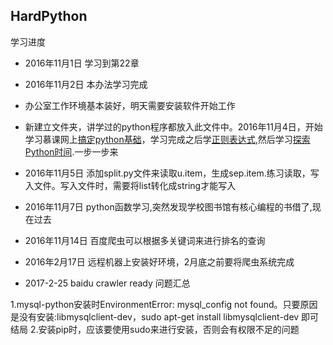 ## HardPython


学习进度
+ 2016年11月1日 学习到第22章
+ 2016年11月2日 本办法学习完成
+ 办公室工作环境基本装好，明天需要安装软件开始工作

+ 新建立文件夹，讲学过的python程序都放入此文件中。2016年11月4日，开始学习慕课网上[搞定python基础](http://www.imooc.com/course/programdetail/pid/51)，学习完成之后学[正则表达式](http://www.imooc.com/learn/550),然后学习[探索Python时间](http://www.imooc.com/course/programdetail/pid/56).一步一步来

+ 2016年11月5日 添加split.py文件来读取u.item，生成sep.item.练习读取，写入文件。写入文件时，需要将list转化成string才能写入

+ 2016年11月7日 python函数学习,突然发现学校图书馆有核心编程的书借了,现在过去
+ 2016年11月14日 百度爬虫可以根据多关键词来进行排名的查询

+ 2016年2月17日 远程机器上安装好环境，2月底之前要将爬虫系统完成

+ 2017-2-25 baidu crawler ready
问题汇总

1.mysql-python安装时EnvironmentError: mysql_config not found。只要原因是没有安装:libmysqlclient-dev，sudo apt-get install libmysqlclient-dev 即可结局
2.安装pip时，应该要使用sudo来进行安装，否则会有权限不足的问题

